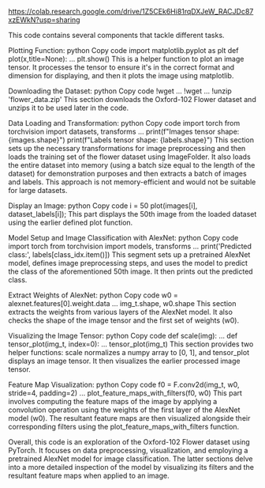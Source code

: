 https://colab.research.google.com/drive/1Z5CEk6Hi81rqDXJeW_RACJDc87xzEWkN?usp=sharing

This code contains several components that tackle different tasks. 

Plotting Function:
python
Copy code
import matplotlib.pyplot as plt
def plot(x,title=None):
    ...
    plt.show()
This is a helper function to plot an image tensor. It processes the tensor to ensure it's in the correct format and dimension for displaying, and then it plots the image using matplotlib.

Downloading the Dataset:
python
Copy code
!wget ...
!wget ...
!unzip 'flower_data.zip'
This section downloads the Oxford-102 Flower dataset and unzips it to be used later in the code.

Data Loading and Transformation:
python
Copy code
import torch
from torchvision import datasets, transforms
...
print(f"Images tensor shape: {images.shape}")
print(f"Labels tensor shape: {labels.shape}")
This section sets up the necessary transformations for image preprocessing and then loads the training set of the flower dataset using ImageFolder. It also loads the entire dataset into memory (using a batch size equal to the length of the dataset) for demonstration purposes and then extracts a batch of images and labels. This approach is not memory-efficient and would not be suitable for large datasets.

Display an Image:
python
Copy code
i = 50
plot(images[i], dataset_labels[i]);
This part displays the 50th image from the loaded dataset using the earlier defined plot function.

Model Setup and Image Classification with AlexNet:
python
Copy code
import torch
from torchvision import models, transforms
...
print('Predicted class:', labels[class_idx.item()])
This segment sets up a pretrained AlexNet model, defines image preprocessing steps, and uses the model to predict the class of the aforementioned 50th image. It then prints out the predicted class.

Extract Weights of AlexNet:
python
Copy code
w0 = alexnet.features[0].weight.data
...
img_t.shape, w0.shape
This section extracts the weights from various layers of the AlexNet model. It also checks the shape of the image tensor and the first set of weights (w0).

Visualizing the Image Tensor:
python
Copy code
def scale(img):
    ...
def tensor_plot(img_t, index=0):
    ...
tensor_plot(img_t)
This section provides two helper functions: scale normalizes a numpy array to [0, 1], and tensor_plot displays an image tensor. It then visualizes the earlier processed image tensor.

Feature Map Visualization:
python
Copy code
f0 = F.conv2d(img_t, w0, stride=4, padding=2)
...
plot_feature_maps_with_filters(f0, w0)
This part involves computing the feature maps of the image by applying a convolution operation using the weights of the first layer of the AlexNet model (w0). The resultant feature maps are then visualized alongside their corresponding filters using the plot_feature_maps_with_filters function.

Overall, this code is an exploration of the Oxford-102 Flower dataset using PyTorch. It focuses on data preprocessing, visualization, and employing a pretrained AlexNet model for image classification. The latter sections delve into a more detailed inspection of the model by visualizing its filters and the resultant feature maps when applied to an image.




